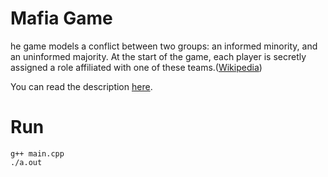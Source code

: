 # Mafia Game
he game models a conflict between two groups: an informed minority, and an uninformed majority. At the start of the game, each player is secretly assigned a role affiliated with one of these teams.([Wikipedia](https://en.wikipedia.org/wiki/Mafia_(party_game)))

You can read the description [here](Project4-Mafia-Game/A6-description.pdf).

# Run
    g++ main.cpp
    ./a.out
